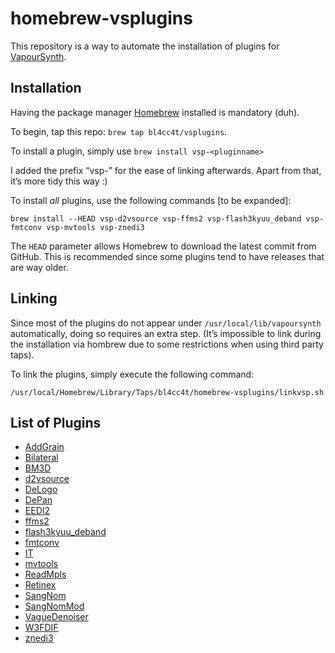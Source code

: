 homebrew-vsplugins
==================

This repository is a way to automate the installation of plugins for [VapourSynth](https://github.com/vapoursynth/vapoursynth).

Installation
------------

Having the package manager [Homebrew](https://brew.sh/) installed is mandatory (duh).

To begin, tap this repo: `brew tap bl4cc4t/vsplugins`.

To install a plugin, simply use `brew install vsp-<pluginname>`

I added the prefix “vsp-” for the ease of linking afterwards. Apart from that, it’s more tidy this way :)

To install *all* plugins, use the following commands [to be expanded]:
```
brew install --HEAD vsp-d2vsource vsp-ffms2 vsp-flash3kyuu_deband vsp-fmtconv vsp-mvtools vsp-znedi3
```
The `HEAD` parameter allows Homebrew to download the latest commit from GitHub. This is recommended since some plugins tend to have releases that are way older.

Linking
-------

Since most of the plugins do not appear under `/usr/local/lib/vapoursynth` automatically, doing so requires an extra step.
(It’s impossible to link during the installation via hombrew due to some restrictions when using third party taps).

To link the plugins, simply execute the following command:
```
/usr/local/Homebrew/Library/Taps/bl4cc4t/homebrew-vsplugins/linkvsp.sh
```

List of Plugins
---------------

- [AddGrain](https://github.com/HomeOfVapourSynthEvolution/VapourSynth-AddGrain)
- [Bilateral](https://github.com/HomeOfVapourSynthEvolution/VapourSynth-Bilateral)
- [BM3D](https://github.com/HomeOfVapourSynthEvolution/VapourSynth-BM3D)
- [d2vsource](https://github.com/dwbuiten/d2vsource)
- [DeLogo](https://github.com/HomeOfVapourSynthEvolution/VapourSynth-DeLogo)
- [DePan](https://github.com/HomeOfVapourSynthEvolution/VapourSynth-DePan)
- [EEDI2](https://github.com/HomeOfVapourSynthEvolution/VapourSynth-EEDI2)
- [ffms2](https://github.com/FFMS/ffms2)
- [flash3kyuu_deband](https://github.com/SAPikachu/flash3kyuu_deband)
- [fmtconv](https://github.com/EleonoreMizo/fmtconv)
- [IT](https://github.com/HomeOfVapourSynthEvolution/VapourSynth-IT)
- [mvtools](https://github.com/dubhater/vapoursynth-mvtools)
- [ReadMpls](https://github.com/HomeOfVapourSynthEvolution/VapourSynth-ReadMpls)
- [Retinex](https://github.com/HomeOfVapourSynthEvolution/VapourSynth-Retinex)
- [SangNom](https://bitbucket.org/James1201/vapoursynth-sangnom)
- [SangNomMod](https://github.com/HomeOfVapourSynthEvolution/VapourSynth-SangNomMod)
- [VagueDenoiser](https://github.com/HomeOfVapourSynthEvolution/VapourSynth-VagueDenoiser)
- [W3FDIF](https://github.com/HomeOfVapourSynthEvolution/VapourSynth-W3FDIF)
- [znedi3](https://github.com/sekrit-twc/znedi3)
